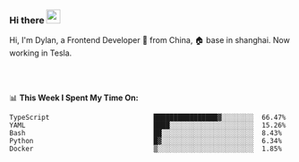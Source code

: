 ### Hi there <img src="https://media.giphy.com/media/hvRJCLFzcasrR4ia7z/giphy.gif" width="25px">

<!-- ![visitors](https://visitor-badge.glitch.me/badge?page_id=dislfyer.dislfyer) -->

Hi, I'm Dylan, a Frontend Developer 🚀 from China, 🏠 base in shanghai. Now working in Tesla.

<br/>
<br/>

📊 **This Week I Spent My Time On:**


<!--START_SECTION:waka-->

```text
TypeScript                          ████████████████▓░░░░░░░░  66.47%
YAML                                ████░░░░░░░░░░░░░░░░░░░░░  15.26%
Bash                                ██░░░░░░░░░░░░░░░░░░░░░░░  8.43%
Python                              █▓░░░░░░░░░░░░░░░░░░░░░░░  6.34%
Docker                              ▒░░░░░░░░░░░░░░░░░░░░░░░░  1.85%
```

<!--END_SECTION:waka-->

<!--
**About Me:**
 -->
